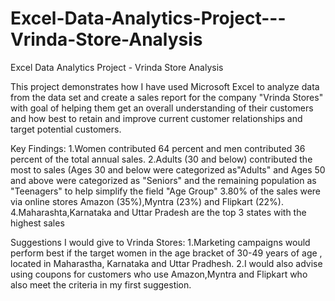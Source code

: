 # Excel-Data-Analytics-Project---Vrinda-Store-Analysis
Excel Data Analytics Project - Vrinda Store Analysis

This project demonstrates how I have used Microsoft Excel to analyze data from the data set and create a sales report for the company "Vrinda Stores" with goal of helping them get an overall understanding of their customers and how best to retain and improve current customer relationships and target potential customers.

Key Findings:
1.Women contributed 64 percent and men contributed 36 percent of the total annual sales.
2.Adults (30 and below) contributed the most to  sales (Ages 30 and below were categorized as"Adults" and Ages 50 and above were categorized as "Seniors" and the remaining population as "Teenagers" to help simplify the field "Age Group"
3.80% of the sales were via online stores Amazon (35%),Myntra (23%) and Flipkart (22%).
4.Maharashta,Karnataka and Uttar Pradesh are the top 3 states with the highest sales

Suggestions I would give to Vrinda Stores:
1.Marketing campaigns would perform best if the target women in the age bracket of 30-49 years of age , located in Maharastha, Karnataka and Uttar Pradhesh.
2.I would also advise using coupons for customers who use Amazon,Myntra and Flipkart who also meet the criteria in my first suggestion.
